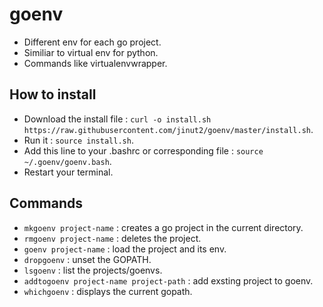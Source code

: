 # goenv
* Different env for each go project.
* Similiar to virtual env for python.
* Commands like virtualenvwrapper.

## How to install
* Download the install file : `curl -o install.sh https://raw.githubusercontent.com/jinut2/goenv/master/install.sh`.
* Run it : `source install.sh`.
* Add this line to your .bashrc or corresponding file : `source ~/.goenv/goenv.bash`.
* Restart your terminal.

## Commands
* `mkgoenv project-name`                 : creates a go project in the current directory.
* `rmgoenv project-name`                 : deletes the project.
* `goenv project-name`                   : load the project and its env.
* `dropgoenv`                            : unset the GOPATH.
* `lsgoenv`                              : list the projects/goenvs.
* `addtogoenv project-name project-path` : add exsting project to goenv.
* `whichgoenv`                           : displays the current gopath.
